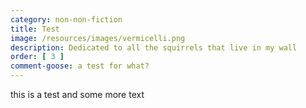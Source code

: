 ```yaml
---
category: non-non-fiction
title: Test
image: /resources/images/vermicelli.png
description: Dedicated to all the squirrels that live in my wall
order: [ 3 ]
comment-goose: a test for what?
---
```


this is a test
and some more text